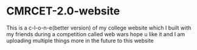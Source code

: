 # CMRCET-2.0-website
This is a c-l-o-n-e(better version) of my college website which I built with my friends during a competition called web wars hope u like it and I am uploading multiple things more in the future to this website 
